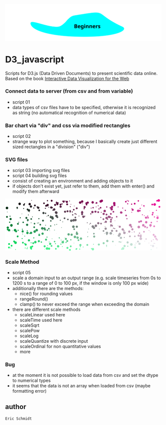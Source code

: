 ![titlepicture](data/example_svg_file.svg)
# D3_javascript

Scripts for D3.js (Data Driven Documents) to present scientific data online. Based on the book [Interactive Data Visualization for the Web](https://www.oreilly.com/library/view/interactive-data-visualization/9781449340223/)
 
### Connect data to server (from csv and from variable)
- script 01
- data types of csv files have to be specified, otherwise it is recognized as string (no automatical recognition of numerical data)

### Bar chart via "div" and css via modified rectangles
- script 02
- strange way to plot something, because I basically create just different sized rectangles in a "division" ("div")

### SVG files
- script 03 importing svg files
- script 04 building svg files
- consist of creating an environment and adding objects to it
- if objects don't exist yet, just refer to them, add them with enter() and modify them afterward

![scatterplot](data/scatter-plot.png)

### Scale Method
- script 05
- scale a domain input to an output range (e.g. scale timeseries from 0s to 1200 s to a range of 0 to 100 px, if the window is only 100 px wide)
- additionally there are the methods:
  - nice() for rounding values
  - rangeRound() 
  - clamp() to never exceed the range when exceeding the domain
- there are different scale methods
  - scaleLinear used here
  - scaleTime used here
  - scaleSqrt
  - scalePow
  - scaleLog
  - scaleQuantize with discrete input
  - scaleOrdinal for non quantitative values
  - more

### Bug
- at the moment it is not possible to load data from csv and set the dtype to numerical types
- it seems that the data is not an array when loaded from csv (maybe formatting error)
## author
```
Eric Schmidt
```



